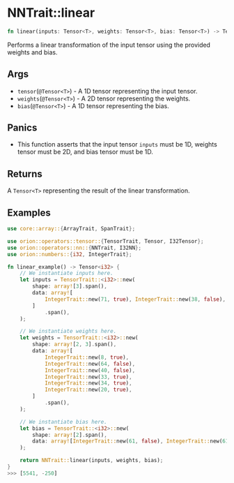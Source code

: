 # NNTrait::linear

```rust
fn linear(inputs: Tensor<T>, weights: Tensor<T>, bias: Tensor<T>) -> Tensor<T>
```

Performs a linear transformation of the input tensor using the provided weights and bias.

## Args

* `tensor`(`@Tensor<T>`) - A 1D tensor representing the input tensor.
* `weights`(`@Tensor<T>`) - A 2D tensor representing the weights.
* `bias`(`@Tensor<T>`) - A 1D tensor representing the bias.

## Panics

* This function asserts that the input tensor `inputs` must be 1D, weights tensor must be 2D, and bias tensor must be 1D.

## Returns

A `Tensor<T>` representing the result of the linear transformation.

## Examples

```rust
use core::array::{ArrayTrait, SpanTrait};

use orion::operators::tensor::{TensorTrait, Tensor, I32Tensor};
use orion::operators::nn::{NNTrait, I32NN};
use orion::numbers::{i32, IntegerTrait};

fn linear_example() -> Tensor<i32> {
    // We instantiate inputs here.
    let inputs = TensorTrait::<i32>::new(
        shape: array![3].span(),
        data: array![
            IntegerTrait::new(71, true), IntegerTrait::new(38, false), IntegerTrait::new(62, false),
        ]
            .span(),
    );

    // We instantiate weights here.
    let weights = TensorTrait::<i32>::new(
        shape: array![2, 3].span(),
        data: array![
            IntegerTrait::new(8, true),
            IntegerTrait::new(64, false),
            IntegerTrait::new(40, false),
            IntegerTrait::new(33, true),
            IntegerTrait::new(34, true),
            IntegerTrait::new(20, true),
        ]
            .span(),
    );

    // We instantiate bias here.
    let bias = TensorTrait::<i32>::new(
        shape: array![2].span(),
        data: array![IntegerTrait::new(61, false), IntegerTrait::new(61, true),].span(),
    );

    return NNTrait::linear(inputs, weights, bias);
}
>>> [5541, -250]
````
